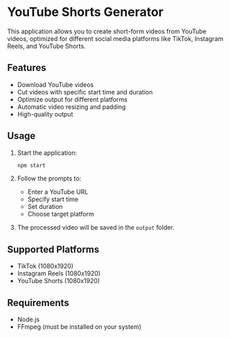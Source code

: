 # YouTube Shorts Generator

This application allows you to create short-form videos from YouTube videos, optimized for different social media platforms like TikTok, Instagram Reels, and YouTube Shorts.

## Features

- Download YouTube videos
- Cut videos with specific start time and duration
- Optimize output for different platforms
- Automatic video resizing and padding
- High-quality output

## Usage

1. Start the application:
   ```bash
   npm start
   ```

2. Follow the prompts to:
   - Enter a YouTube URL
   - Specify start time
   - Set duration
   - Choose target platform

3. The processed video will be saved in the `output` folder.

## Supported Platforms

- TikTok (1080x1920)
- Instagram Reels (1080x1920)
- YouTube Shorts (1080x1920)

## Requirements

- Node.js
- FFmpeg (must be installed on your system)